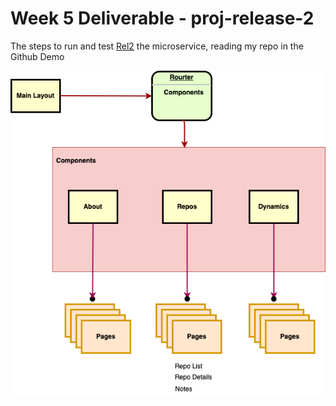 # Week 5 Deliverable - proj-release-2

The steps to run and test [Rel2](Release2.md) the microservice, reading my repo in the Github Demo

![architecture](spa1.png)
